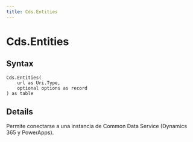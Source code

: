 ```yaml
---
title: Cds.Entities
---
```


# Cds.Entities



## Syntax

```powerquery
Cds.Entities(
    url as Uri.Type,
    optional options as record
) as table
```


## Details

Permite conectarse a una instancia de Common Data Service (Dynamics 365 y PowerApps).


